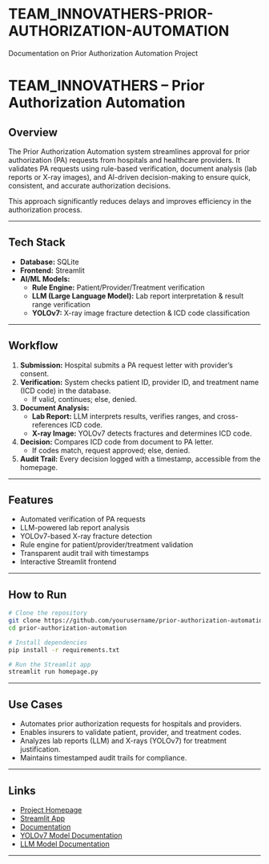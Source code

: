 # TEAM_INNOVATHERS-PRIOR-AUTHORIZATION-AUTOMATION
Documentation on Prior Authorization Automation Project

# TEAM_INNOVATHERS – Prior Authorization Automation

## Overview

The Prior Authorization Automation system streamlines approval for prior authorization (PA) requests from hospitals and healthcare providers. It validates PA requests using rule-based verification, document analysis (lab reports or X-ray images), and AI-driven decision-making to ensure quick, consistent, and accurate authorization decisions.

This approach significantly reduces delays and improves efficiency in the authorization process.

---

## Tech Stack

- **Database:** SQLite
- **Frontend:** Streamlit
- **AI/ML Models:**
  - **Rule Engine:** Patient/Provider/Treatment verification
  - **LLM (Large Language Model):** Lab report interpretation & result range verification
  - **YOLOv7:** X-ray image fracture detection & ICD code classification

---

## Workflow

1. **Submission:** Hospital submits a PA request letter with provider’s consent.
2. **Verification:** System checks patient ID, provider ID, and treatment name (ICD code) in the database.
   - If valid, continues; else, denied.
3. **Document Analysis:**
   - **Lab Report:** LLM interprets results, verifies ranges, and cross-references ICD code.
   - **X-ray Image:** YOLOv7 detects fractures and determines ICD code.
4. **Decision:** Compares ICD code from document to PA letter.
   - If codes match, request approved; else, denied.
5. **Audit Trail:** Every decision logged with a timestamp, accessible from the homepage.

---

## Features

- Automated verification of PA requests
- LLM-powered lab report analysis
- YOLOv7-based X-ray fracture detection
- Rule engine for patient/provider/treatment validation
- Transparent audit trail with timestamps
- Interactive Streamlit frontend

---

## How to Run

```sh
# Clone the repository
git clone https://github.com/yourusername/prior-authorization-automation.git
cd prior-authorization-automation

# Install dependencies
pip install -r requirements.txt

# Run the Streamlit app
streamlit run homepage.py
```

---

## Use Cases

- Automates prior authorization requests for hospitals and providers.
- Enables insurers to validate patient, provider, and treatment codes.
- Analyzes lab reports (LLM) and X-rays (YOLOv7) for treatment justification.
- Maintains timestamped audit trails for compliance.

---

## Links

- [Project Homepage](https://github.com/yourusername/prior-authorization-automation)
- [Streamlit App](link-to-your-streamlit-app)
- [Documentation](link-to-detailed-documentation)
- [YOLOv7 Model Documentation](link-to-yolov7-docs)
- [LLM Model Documentation](link-to-llm-docs)

---

